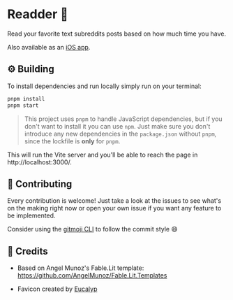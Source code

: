 # Readder 📖
Read your favorite text subreddits posts based on how much time you have.

Also available as an [iOS app](https://github.com/sleepyfran/readder-ios).

## ⚙️ Building
To install dependencies and run locally simply run on your terminal:

```bash
pnpm install
pnpm start
```
> This project uses `pnpm` to handle JavaScript dependencies, but if you don't want to install it you can use `npm`. Just make sure you don't introduce any new dependencies in the `package.json` without `pnpm`, since the lockfile is **only** for `pnpm`.

This will run the Vite server and you'll be able to reach the page in http://localhost:3000/.

## ️🎉 Contributing
Every contribution is welcome! Just take a look at the issues to see what's on the making right now or open your own issue if you want any feature to be implemented.

Consider using the [gitmoji CLI](https://github.com/carloscuesta/gitmoji-cli) to follow the commit style 😄

## 💬 Credits
- Based on Angel Munoz's Fable.Lit template: https://github.com/AngelMunoz/Fable.Lit.Templates

- Favicon created by [Eucalyp](https://www.flaticon.com/authors/eucalyp)